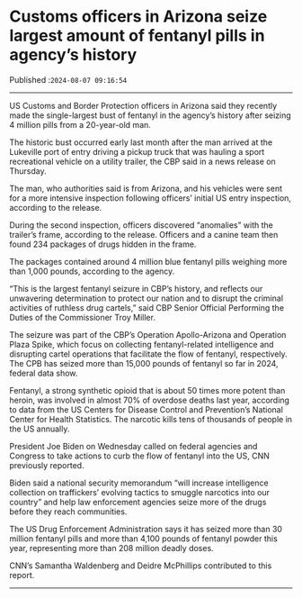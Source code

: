 # Customs officers in Arizona seize largest amount of fentanyl pills in agency’s history

Published :`2024-08-07 09:16:54`

---

US Customs and Border Protection officers in Arizona said they recently made the single-largest bust of fentanyl in the agency’s history after seizing 4 million pills from a 20-year-old man.

The historic bust occurred early last month after the man arrived at the Lukeville port of entry driving a pickup truck that was hauling a sport recreational vehicle on a utility trailer, the CBP said in a news release on Thursday.

The man, who authorities said is from Arizona, and his vehicles were sent for a more intensive inspection following officers’ initial US entry inspection, according to the release.

During the second inspection, officers discovered “anomalies” with the trailer’s frame, according to the release. Officers and a canine team then found 234 packages of drugs hidden in the frame.

The packages contained around 4 million blue fentanyl pills weighing more than 1,000 pounds, according to the agency.

“This is the largest fentanyl seizure in CBP’s history, and reflects our unwavering determination to protect our nation and to disrupt the criminal activities of ruthless drug cartels,” said CBP Senior Official Performing the Duties of the Commissioner Troy Miller.

The seizure was part of the CBP’s Operation Apollo-Arizona and Operation Plaza Spike, which focus on collecting fentanyl-related intelligence and disrupting cartel operations that facilitate the flow of fentanyl, respectively. The CPB has seized more than 15,000 pounds of fentanyl so far in 2024, federal data show.

Fentanyl, a strong synthetic opioid that is about 50 times more potent than heroin, was involved in almost 70% of overdose deaths last year, according to data from the US Centers for Disease Control and Prevention’s National Center for Health Statistics. The narcotic kills tens of thousands of people in the US annually.

President Joe Biden on Wednesday called on federal agencies and Congress to take actions to curb the flow of fentanyl into the US, CNN previously reported.

Biden said a national security memorandum “will increase intelligence collection on traffickers’ evolving tactics to smuggle narcotics into our country” and help law enforcement agencies seize more of the drugs before they reach communities.

The US Drug Enforcement Administration says it has seized more than 30 million fentanyl pills and more than 4,100 pounds of fentanyl powder this year, representing more than 208 million deadly doses.

CNN’s Samantha Waldenberg and Deidre McPhillips contributed to this report.

---

